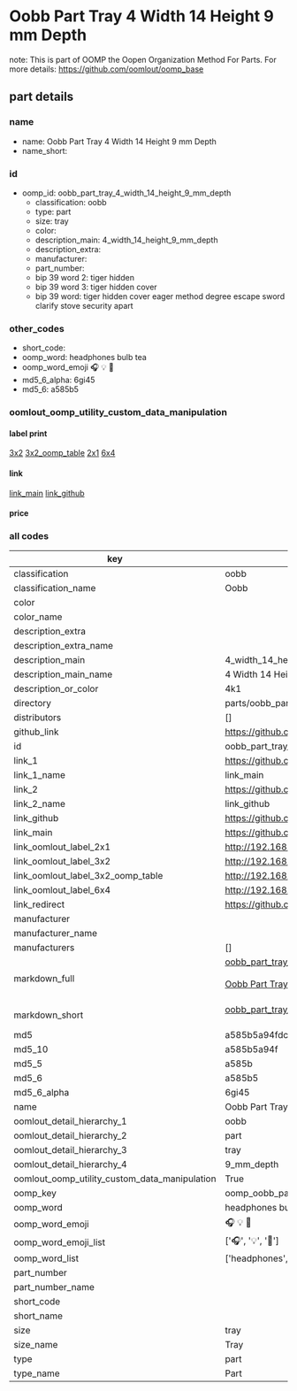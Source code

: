 # Oobb Part Tray 4 Width 14 Height 9 mm Depth  

note: This is part of OOMP the Oopen Organization Method For Parts. For more details: https://github.com/oomlout/oomp_base

##  part details
  







### name
* name: Oobb Part Tray 4 Width 14 Height 9 mm Depth
* name_short: 
### id
* oomp_id: oobb_part_tray_4_width_14_height_9_mm_depth
  * classification: oobb
  * type: part
  * size: tray
  * color: 
  * description_main: 4_width_14_height_9_mm_depth
  * description_extra: 
  * manufacturer: 
  * part_number: 
  * bip 39 word 2: tiger hidden
  * bip 39 word 3: tiger hidden cover
  * bip 39 word: tiger hidden cover eager method degree escape sword clarify stove security apart

### other_codes
* short_code: 
* oomp_word: headphones bulb tea
* oomp_word_emoji :headphones: :bulb: :tea:
* md5_6_alpha: 6gi45
* md5_6: a585b5






### oomlout_oomp_utility_custom_data_manipulation
#### label print
[3x2](http://192.168.1.245:1112/?label=oomp%206gi45)
[3x2_oomp_table](http://192.168.1.108:1112/?label=oomp%206gi45)
[2x1](http://192.168.1.242:1112/?label=oomp%206gi45)
[6x4](http://192.168.1.55:1112/?label=oomp%206gi45)    

#### link

[link_main](https://github.com/oomlout/oomlout_oomp_version_1_messy/tree/main/parts/oobb_part_tray_4_width_14_height_9_mm_depth) [link_github](https://github.com/oomlout/oomlout_oomp_version_1_messy/tree/main/parts/oobb_part_tray_4_width_14_height_9_mm_depth)                             

#### price







### all codes 
| key | value |  
| --- | --- |  
| classification | oobb |  
| classification_name | Oobb |  
| color |  |  
| color_name |  |  
| description_extra |  |  
| description_extra_name |  |  
| description_main | 4_width_14_height_9_mm_depth |  
| description_main_name | 4 Width 14 Height 9 mm Depth |  
| description_or_color | 4k1 |  
| directory | parts/oobb_part_tray_4_width_14_height_9_mm_depth |  
| distributors | [] |  
| github_link | https://github.com/oomlout/oomlout_oomp_part_src/tree/main/parts/oobb_part_tray_4_width_14_height_9_mm_depth |  
| id | oobb_part_tray_4_width_14_height_9_mm_depth |  
| link_1 | https://github.com/oomlout/oomlout_oomp_version_1_messy/tree/main/parts/oobb_part_tray_4_width_14_height_9_mm_depth |  
| link_1_name | link_main |  
| link_2 | https://github.com/oomlout/oomlout_oomp_version_1_messy/tree/main/parts/oobb_part_tray_4_width_14_height_9_mm_depth |  
| link_2_name | link_github |  
| link_github | https://github.com/oomlout/oomlout_oomp_version_1_messy/tree/main/parts/oobb_part_tray_4_width_14_height_9_mm_depth |  
| link_main | https://github.com/oomlout/oomlout_oomp_version_1_messy/tree/main/parts/oobb_part_tray_4_width_14_height_9_mm_depth |  
| link_oomlout_label_2x1 | http://192.168.1.242:1112/?label=oomp%206gi45 |  
| link_oomlout_label_3x2 | http://192.168.1.245:1112/?label=oomp%206gi45 |  
| link_oomlout_label_3x2_oomp_table | http://192.168.1.108:1112/?label=oomp%206gi45 |  
| link_oomlout_label_6x4 | http://192.168.1.55:1112/?label=oomp%206gi45 |  
| link_redirect | https://github.com/oomlout/oomlout_oomp_version_1_messy/tree/main/parts/oobb_part_tray_4_width_14_height_9_mm_depth |  
| manufacturer |  |  
| manufacturer_name |  |  
| manufacturers | [] |  
| markdown_full | [oobb_part_tray_4_width_14_height_9_mm_depth](none)<br>[](none)<br>[Oobb Part Tray 4 Width 14 Height 9 Mm Depth](none)<br><br> |  
| markdown_short | [oobb_part_tray_4_width_14_height_9_mm_depth](none)<br><br> |  
| md5 | a585b5a94fdc49a0e746144e631adf0f |  
| md5_10 | a585b5a94f |  
| md5_5 | a585b |  
| md5_6 | a585b5 |  
| md5_6_alpha | 6gi45 |  
| name | Oobb Part Tray 4 Width 14 Height 9 mm Depth |  
| oomlout_detail_hierarchy_1 | oobb |  
| oomlout_detail_hierarchy_2 | part |  
| oomlout_detail_hierarchy_3 | tray |  
| oomlout_detail_hierarchy_4 | 9_mm_depth |  
| oomlout_oomp_utility_custom_data_manipulation | True |  
| oomp_key | oomp_oobb_part_tray_4_width_14_height_9_mm_depth |  
| oomp_word | headphones bulb tea |  
| oomp_word_emoji | :headphones: :bulb: :tea: |  
| oomp_word_emoji_list | [':headphones:', ':bulb:', ':tea:'] |  
| oomp_word_list | ['headphones', 'bulb', 'tea'] |  
| part_number |  |  
| part_number_name |  |  
| short_code |  |  
| short_name |  |  
| size | tray |  
| size_name | Tray |  
| type | part |  
| type_name | Part |  
